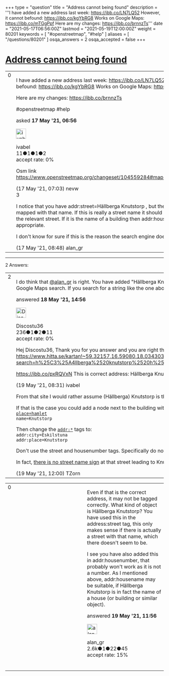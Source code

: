 +++
type = "question"
title = "Address cannot being found"
description = '''I have added a new address last week: https://ibb.co/LN7LQ52  However, it cannot befound: https://ibb.co/kgYbRG8  Works on Google Maps: https://ibb.co/mTGgPpf  Here are my changes: https://ibb.co/brnnzTs'''
date = "2021-05-17T06:56:00Z"
lastmod = "2021-05-19T12:00:00Z"
weight = 80201
keywords = [ "#openstreetmap", "#help" ]
aliases = [ "/questions/80201" ]
osqa_answers = 2
osqa_accepted = false
+++

<div class="headNormal">

# [Address cannot being found](/questions/80201/address-cannot-being-found)

</div>

<div id="main-body">

<div id="askform">

<table id="question-table" style="width:100%;">
<colgroup>
<col style="width: 50%" />
<col style="width: 50%" />
</colgroup>
<tbody>
<tr>
<td style="width: 30px; vertical-align: top"><div class="vote-buttons">
<span id="post-80201-upvote" class="ajax-command post-vote up" rel="nofollow" title="I like this post (click again to cancel)"> </span>
<div id="post-80201-score" class="post-score" title="current number of votes">
0
</div>
<span id="post-80201-downvote" class="ajax-command post-vote down" rel="nofollow" title="I dont like this post (click again to cancel)"> </span> <span id="favorite-mark" class="ajax-command favorite-mark" rel="nofollow" title="mark/unmark this question as favorite (click again to cancel)"> </span>
<div id="favorite-count" class="favorite-count">
&#10;</div>
</div></td>
<td><div id="item-right">
<div class="question-body">
<p>I have added a new address last week: <a href="https://ibb.co/LN7LQ52">https://ibb.co/LN7LQ52</a> However, it cannot befound: <a href="https://ibb.co/kgYbRG8">https://ibb.co/kgYbRG8</a> Works on Google Maps: <a href="https://ibb.co/mTGgPpf">https://ibb.co/mTGgPpf</a></p>
<p>Here are my changes: <a href="https://ibb.co/brnnzTs">https://ibb.co/brnnzTs</a></p>
</div>
<div id="question-tags" class="tags-container tags">
<span class="post-tag tag-link-#openstreetmap" rel="tag" title="see questions tagged &#39;#openstreetmap&#39;">#openstreetmap</span> <span class="post-tag tag-link-#help" rel="tag" title="see questions tagged &#39;#help&#39;">#help</span>
</div>
<div id="question-controls" class="post-controls">
&#10;</div>
<div class="post-update-info-container">
<div class="post-update-info post-update-info-user">
<p>asked <strong>17 May '21, 06:56</strong></p>
<img src="https://secure.gravatar.com/avatar/703760a969ea644be9331ce643490f62?s=32&amp;d=identicon&amp;r=g" class="gravatar" width="32" height="32" alt="ivabel&#39;s gravatar image" />
<p><span>ivabel</span><br />
<span class="score" title="11 reputation points">11</span><span title="1 badges"><span class="badge1">●</span><span class="badgecount">1</span></span><span title="1 badges"><span class="silver">●</span><span class="badgecount">1</span></span><span title="2 badges"><span class="bronze">●</span><span class="badgecount">2</span></span><br />
<span class="accept_rate" title="Rate of the user&#39;s accepted answers">accept rate:</span> <span title="ivabel has no accepted answers">0%</span></p>
</div>
</div>
<div id="comments-container-80201" class="comments-container">
<span id="80202"></span>
<div id="comment-80202" class="comment">
<div id="post-80202-score" class="comment-score">
&#10;</div>
<div class="comment-text">
<p>Osm link <a href="https://www.openstreetmap.org/changeset/104559284#map=17/59.32145/16.59147">https://www.openstreetmap.org/changeset/104559284#map=17/59.32145/16.59147</a></p>
</div>
<div id="comment-80202-info" class="comment-info">
<span class="comment-age">(17 May '21, 07:03)</span> <span class="comment-user userinfo">nevw</span>
</div>
</div>
<span id="80204"></span>
<div id="comment-80204" class="comment">
<div id="post-80204-score" class="comment-score">
3
</div>
<div class="comment-text">
<p>I notice that you have addr:street=Hällberga Knutstorp , but there seems to be no street mapped with that name. If this is really a street name it should be in the name= tag of the relevant street. If it is the name of a building then addr:housename may be more appropriate.</p>
<p>I don't know for sure if this is the reason the search engine does not find this address.</p>
</div>
<div id="comment-80204-info" class="comment-info">
<span class="comment-age">(17 May '21, 08:48)</span> <span class="comment-user userinfo">alan_gr</span>
</div>
</div>
</div>
<div id="comment-tools-80201" class="comment-tools">
&#10;</div>
<div class="clear">
&#10;</div>
<div id="comment-80201-form-container" class="comment-form-container">
&#10;</div>
<div class="clear">
&#10;</div>
</div></td>
</tr>
</tbody>
</table>

------------------------------------------------------------------------

<div class="tabBar">

<span id="sort-top"></span>

<div class="headQuestions">

2 Answers:

</div>

</div>

<span id="80223"></span>

<div id="answer-container-80223" class="answer">

<table style="width:100%;">
<colgroup>
<col style="width: 50%" />
<col style="width: 50%" />
</colgroup>
<tbody>
<tr>
<td style="width: 30px; vertical-align: top"><div class="vote-buttons">
<span id="post-80223-upvote" class="ajax-command post-vote up" rel="nofollow" title="I like this post (click again to cancel)"> </span>
<div id="post-80223-score" class="post-score" title="current number of votes">
2
</div>
<span id="post-80223-downvote" class="ajax-command post-vote down" rel="nofollow" title="I dont like this post (click again to cancel)"> </span>
</div></td>
<td><div class="item-right">
<div class="answer-body">
<p>I do think that <a href="https://help.openstreetmap.org/users/14272/alan_gr"></a><a href="https://help.openstreetmap.org/users/14272/alan_gr">@alan_gr</a></a> is right. You have added "Hällberga Knutstorp" as a street address to the building, but the street is not in the OpenStreetMap database. You also have not provided a house number, but addressed in Sweden usually have one. Nominatim search is a lot less fuzzy than Google Maps search. If you search for a string like the one above it will think that this string is the name of an object (street, bulding, river, whatever). It can find no object with such a name, it will not give results.</p>
</div>
<div class="answer-controls post-controls">
&#10;</div>
<div class="post-update-info-container">
<div class="post-update-info post-update-info-user">
<p>answered <strong>18 May '21, 14:56</strong></p>
<img src="https://secure.gravatar.com/avatar/ec46821d791b304a5c3c9380ab661d11?s=32&amp;d=identicon&amp;r=g" class="gravatar" width="32" height="32" alt="Discostu36&#39;s gravatar image" />
<p><span>Discostu36</span><br />
<span class="score" title="236 reputation points">236</span><span title="1 badges"><span class="badge1">●</span><span class="badgecount">1</span></span><span title="2 badges"><span class="silver">●</span><span class="badgecount">2</span></span><span title="11 badges"><span class="bronze">●</span><span class="badgecount">11</span></span><br />
<span class="accept_rate" title="Rate of the user&#39;s accepted answers">accept rate:</span> <span title="Discostu36 has no accepted answers">0%</span></p>
</div>
</div>
<div id="comments-container-80223" class="comments-container">
<span id="80226"></span>
<div id="comment-80226" class="comment">
<div id="post-80226-score" class="comment-score">
&#10;</div>
<div class="comment-text">
<p>Hej Discostu36, Thank you for you answer and you are right that address is not containing number, but it is correct address. See here: <a href="https://www.hitta.se/kartan!~59.32157,16.59080,18.034303417563365z/tr!i=B1hgJZIO/search!st=prv!q=h%C3%A4llberga%20knutstorp%20h%C3%A4llberga%20knutstorp%20eskilstuna!b=53.95609:-9.49219,69.73333:25.00488!t=weblist!ai=LMP5OOkoAK!aic=59.32162:16.59050?search=h%25C3%25A4llberga%2520knutstorp%2520h%25C3%25A4llberga%2520knutstorp%2520eskilstuna&amp;sst=prv&amp;st=weblist">https://www.hitta.se/kartan!~59.32157,16.59080,18.034303417563365z/tr!i=B1hgJZIO/search!st=prv!q=h%C3%A4llberga%20knutstorp%20h%C3%A4llberga%20knutstorp%20eskilstuna!b=53.95609:-9.49219,69.73333:25.00488!t=weblist!ai=LMP5OOkoAK!aic=59.32162:16.59050?search=h%25C3%25A4llberga%2520knutstorp%2520h%25C3%25A4llberga%2520knutstorp%2520eskilstuna&amp;sst=prv&amp;st=weblist</a></p>
<p><a href="https://ibb.co/pxRQVxN">https://ibb.co/pxRQVxN</a> This is correct address: Hällberga Knutstorp, 635 19 Eskilstuna Without number.</p>
</div>
<div id="comment-80226-info" class="comment-info">
<span class="comment-age">(19 May '21, 08:31)</span> <span class="comment-user userinfo">ivabel</span>
</div>
</div>
<span id="80228"></span>
<div id="comment-80228" class="comment">
<div id="post-80228-score" class="comment-score">
&#10;</div>
<div class="comment-text">
<p>From that site I would rather assume (Hällberga) Knutstorp is the name of the small hamlet. Hällberga Knutstorp is not the name of the adjacent street (which might not have one).</p>
<p>If that is the case you could add a node next to the building with:<br />
<a href="https://wiki.openstreetmap.org/wiki/Tag:place%3Dhamlet"><code>place=hamlet</code></a><br />
<code>name=Knutstorp</code></p>
<p>Then change the <a href="https://wiki.openstreetmap.org/wiki/Key:addr"><code>addr:*</code></a> tags to:<br />
<code>addr:city=Eskilstuna</code><br />
<code>addr:place=Knutstorp</code></p>
<p>Don't use the street and housenumber tags. Specifically do not use <code>addr:housenumber=Hällberga Knutstorp</code> as you have done now. That is not a house number at all.</p>
<p>In fact, <a href="https://www.mapillary.com/app/?lat=59.32117996666667&amp;lng=16.592493533333336&amp;z=17&amp;focus=photo&amp;pKey=RjaIP5EpYubCe2NQaxBa_w">there is no street name sign</a> at that street leading to Knutstorp. So unless you have other evidence that the street is named <em>Hällberga Knutstorp</em> don't tag the street like that. We should map reality and not something to make the search engine find an object.</p>
</div>
<div id="comment-80228-info" class="comment-info">
<span class="comment-age">(19 May '21, 12:00)</span> <span class="comment-user userinfo">TZorn</span>
</div>
</div>
</div>
<div id="comment-tools-80223" class="comment-tools">
&#10;</div>
<div class="clear">
&#10;</div>
<div id="comment-80223-form-container" class="comment-form-container">
&#10;</div>
<div class="clear">
&#10;</div>
</div></td>
</tr>
</tbody>
</table>

</div>

<span id="80227"></span>

<div id="answer-container-80227" class="answer">

<table style="width:100%;">
<colgroup>
<col style="width: 50%" />
<col style="width: 50%" />
</colgroup>
<tbody>
<tr>
<td style="width: 30px; vertical-align: top"><div class="vote-buttons">
<span id="post-80227-upvote" class="ajax-command post-vote up" rel="nofollow" title="I like this post (click again to cancel)"> </span>
<div id="post-80227-score" class="post-score" title="current number of votes">
0
</div>
<span id="post-80227-downvote" class="ajax-command post-vote down" rel="nofollow" title="I dont like this post (click again to cancel)"> </span>
</div></td>
<td><div class="item-right">
<div class="answer-body">
<p>Even if that is the correct address, it may not be tagged correctly. What kind of object is Hällberga Knutstorp? You have used this in the address:street tag, this only makes sense if there is actually a street with that name, which there doesn't seem to be.</p>
<p>I see you have also added this in addr:housenumber, that probably won't work as it is not a number. As I mentioned above, addr:housename may be suitable, if Hällberga Knutstorp is in fact the name of a house (or building or similar object).</p>
</div>
<div class="answer-controls post-controls">
&#10;</div>
<div class="post-update-info-container">
<div class="post-update-info post-update-info-user">
<p>answered <strong>19 May '21, 11:56</strong></p>
<img src="https://secure.gravatar.com/avatar/8da3fc19d7250ff5fbdbcbf467f9458f?s=32&amp;d=identicon&amp;r=g" class="gravatar" width="32" height="32" alt="alan_gr&#39;s gravatar image" />
<p><span>alan_gr</span><br />
<span class="score" title="2623 reputation points"><span>2.6k</span></span><span title="1 badges"><span class="badge1">●</span><span class="badgecount">1</span></span><span title="22 badges"><span class="silver">●</span><span class="badgecount">22</span></span><span title="45 badges"><span class="bronze">●</span><span class="badgecount">45</span></span><br />
<span class="accept_rate" title="Rate of the user&#39;s accepted answers">accept rate:</span> <span title="alan_gr has 10 accepted answers">15%</span> </br></br></p>
</div>
</div>
<div id="comments-container-80227" class="comments-container">
&#10;</div>
<div id="comment-tools-80227" class="comment-tools">
&#10;</div>
<div class="clear">
&#10;</div>
<div id="comment-80227-form-container" class="comment-form-container">
&#10;</div>
<div class="clear">
&#10;</div>
</div></td>
</tr>
</tbody>
</table>

</div>

<div class="paginator-container-left">

</div>

</div>

</div>

